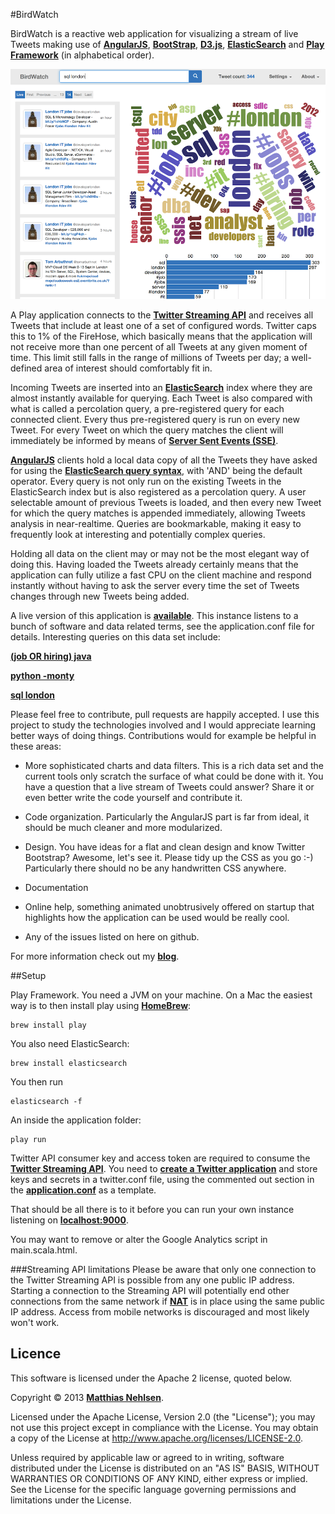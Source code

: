 #BirdWatch  

BirdWatch is a reactive web application for visualizing a stream of live Tweets making use of **[AngularJS](http://angularjs.org)**, **[BootStrap](http://getbootstrap.com)**, **[D3.js](http://d3js.org)**, **[ElasticSearch](http://www.elasticsearch.org)** and **[Play Framework](http://www.playframework.com)** (in alphabetical order).    

![Screenshot](./docs/screenshot.png)

A Play application connects to the **[Twitter Streaming API](https://dev.twitter.com/docs/streaming-apis)** and receives all Tweets that include at least one of a set of configured words. Twitter caps this to 1% of the FireHose, which basically means that the application will not receive more than one percent of all Tweets at any given moment of time. This limit still falls in the range of millions of Tweets per day; a well-defined area of interest should comfortably fit in.
 
Incoming Tweets are inserted into an **[ElasticSearch](http://www.elasticsearch.org)** index where they are almost instantly available for querying. Each Tweet is also compared with what is called a percolation query, a pre-registered query for each connected client. Every thus pre-registered query is run on every new Tweet. For every Tweet on which the query matches the client will immediately be informed by means of **[Server Sent Events (SSE)](http://dev.w3.org/html5/eventsource/)**. 

**[AngularJS](http://angularjs.org)** clients hold a local data copy of all the Tweets they have asked for using the 
**[ElasticSearch query syntax](http://www.elasticsearch.org/guide/reference/query-dsl/query-string-query/)**, with 'AND' being the default operator. Every query is not only run on the existing Tweets in the ElasticSearch index but is also registered as a percolation query. A user selectable amount of previous Tweets is loaded, and then every new Tweet for which the query matches is appended immediately, allowing Tweets analysis in near-realtime. Queries are bookmarkable, making it easy to frequently look at interesting and potentially complex queries.

Holding all data on the client may or may not be the most elegant way of doing this. Having loaded the Tweets already certainly means that the application can fully utilize a fast CPU on the client machine and respond instantly without having to ask the server every time the set of Tweets changes through new Tweets being added.  

A live version of this application is **[available](http://birdwatch.matthiasnehlsen.com)**. This instance listens to a bunch of software and data related terms, see the application.conf file for details. Interesting queries on this data set include:

<a target="_blank" href="http://birdwatch.matthiasnehlsen.com/#/(job%20OR%20hiring)%20java"><strong>(job OR hiring) java</strong></a>

<a target="_blank" href="http://birdwatch.matthiasnehlsen.com/#/python%20-monty"><strong>python -monty</strong></a>

<a target="_blank" href="http://birdwatch.matthiasnehlsen.com/#/sql%20london)"><strong>sql london</strong></a>

Please feel free to contribute, pull requests are happily accepted. I use this project to study the technologies involved and I would appreciate learning better ways of doing things. Contributions would for example be helpful in these areas:

- More sophisticated charts and data filters. This is a rich data set and the current tools only scratch the surface of what could be done with it. You have a question that a live stream of Tweets could answer? Share it or even better write the code yourself and contribute it.

- Code organization. Particularly the AngularJS part is far from ideal, it should be much cleaner and more modularized.
 
- Design. You have ideas for a flat and clean design and know Twitter Bootstrap? Awesome, let's see it. Please tidy up the CSS as you go :-) Particularly there should no be any handwritten CSS anywhere.

- Documentation

- Online help, something animated unobtrusively offered on startup that highlights how the application can be used would be really cool. 

- Any of the issues listed on here on github.

For more information check out my **[blog](http://matthiasnehlsen.com)**.

##Setup

Play Framework. You need a JVM on your machine. On a Mac the easiest way is to then install play using **[HomeBrew](http://brew.sh)**: 
 
    brew install play

You also need ElasticSearch:
 
    brew install elasticsearch
    
You then run

    elasticsearch -f
    
An inside the application folder:
    
    play run

Twitter API consumer key and access token are required to consume the **[Twitter Streaming API](https://dev.twitter.com/docs/streaming-apis)**. You need to **[create a Twitter application](https://dev.twitter.com/apps)** and store keys and secrets in a twitter.conf file, using the commented out section in the **[application.conf](https://github.com/matthiasn/BirdWatch/blob/master/conf/application.conf)** as a template. 

That should be all there is to it before you can run your own instance listening on **[localhost:9000](http://localhost:9000)**. 

You may want to remove or alter the Google Analytics script in main.scala.html.

###Streaming API limitations 
Please be aware that only one connection to the Twitter Streaming API is possible from any one public IP address. Starting a connection to the Streaming API will potentially end other connections from the same network if **[NAT](http://en.wikipedia.org/wiki/Network_address_translation)** is in place using the same public IP address. Access from mobile networks is discouraged and most likely won't work.

## Licence

This software is licensed under the Apache 2 license, quoted below.

Copyright &copy; 2013 **[Matthias Nehlsen](http://www.matthiasnehlsen.com)**.

Licensed under the Apache License, Version 2.0 (the "License"); you may not use this project except in compliance with the License. You may obtain a copy of the License at http://www.apache.org/licenses/LICENSE-2.0.

Unless required by applicable law or agreed to in writing, software distributed under the License is distributed on an "AS IS" BASIS, WITHOUT WARRANTIES OR CONDITIONS OF ANY KIND, either express or implied. See the License for the specific language governing permissions and limitations under the License.